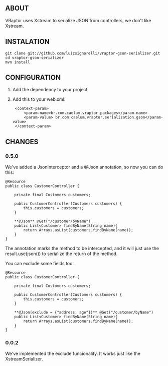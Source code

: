 ## ABOUT

VRaptor uses Xstream to serialize JSON from controllers, we don't like Xstream.

## INSTALATION

    git clone git://github.com/luizsignorelli/vraptor-gson-serializer.git
    cd vraptor-gson-serializer
    mvn install

## CONFIGURATION

1. Add the dependency to your project
2. Add this to your web.xml:

        <context-param>
            <param-name>br.com.caelum.vraptor.packages</param-name>
            <param-value> br.com.caelum.vraptor.serialization.gson</param-value>
        </context-param>

## CHANGES

### 0.5.0

We've added a JsonInterceptor and a @Json annotation, so now you can do this:

    @Resource
    public class CustomerController {

        private final Customers customers;

        public CustomerController(Customers customers) {
            this.customers = customers;
        }

        **@Json** @Get("/customer/byName")
        public List<Customer> findByName(String name){
            return Arrays.asList(customers.findByName(name));
        }
    }

The annotation marks the method to be intercepted, and it will just use the result.use(json()) to serialize the return of the method.

You can exclude some fields too:

    @Resource
    public class CustomerController {

        private final Customers customers;

        public CustomerController(Customers customers) {
            this.customers = customers;
        }

        **@Json(exclude = {"address, age"})** @Get("/customer/byName")
        public List<Customer> findByName(String name){
            return Arrays.asList(customers.findByName(name));
        }
    }

### 0.0.2

We've implemented the exclude funcionality. It works just like the XstreamSerializer.